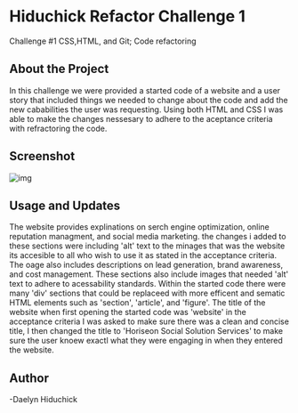 # Hiduchick Refactor Challenge 1
 Challenge #1 CSS,HTML, and Git; Code refactoring
 ## About the Project 
 In this challenge we were provided a started code of a website and a user story that included things we needed to change about the code and add the new cababilities the user was requesting. Using both HTML and CSS I was able to make the changes nessesary to adhere to the aceptance criteria with refractoring the code.  

 ## Screenshot
 ![img](../UNH-VIRT-FSF-PT-09-2023-U-LOLC/01-HTML-Git-CSS/02-Challenge/Assets/01-html-css-git-homework-demo.png)

 ## Usage and Updates  
The website provides explinations on serch engine optimization, online reputation managment, and social media marketing. the changes i added to these sections were including 'alt' text to the minages that was the website its accesible to all who wish to use it as stated in the acceptance criteria. The oage also includes descriptions on lead generation, brand awareness, and cost management. These sections also include images that needed 'alt' text to adhere to acessability standards. Within the started code there were many 'div' sections that could be replaceed with more efficent and sematic HTML elements such as 'section', 'article', and 'figure'. The title of the website when first opening the started code was 'website' in the acceptance criteria I was asked to make sure there was a clean and concise title, I then changed the title to 'Horiseon Social Solution Services' to make sure the user knoew exactl what they were engaging in when they entered the website. 

## Author 
-Daelyn Hiduchick

